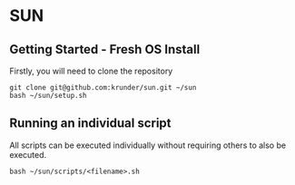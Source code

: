 # SUN

## Getting Started - Fresh OS Install
Firstly, you will need to clone the repository
```shell
git clone git@github.com:krunder/sun.git ~/sun
bash ~/sun/setup.sh
```

## Running an individual script
All scripts can be executed individually without requiring others to also be executed.
```shell
bash ~/sun/scripts/<filename>.sh
```
